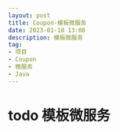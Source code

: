 ```yaml
---
layout: post
title: Coupon-模板微服务
date: 2023-01-10 13:00
description: 模板微服务
tag:
- 项目
- Coupon
- 微服务
- Java
---
```


# todo 模板微服务
